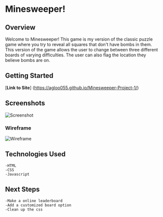 # Minesweeper!

## Overview
Welcome to Minesweeper! This game is my version of the classic puzzle game where you try to reveal all squares that don't have bombs in them. This version of the game allows the user to change between three different boards of varying difficulties. The user can also flag the location they believe bombs are on.

## Getting Started
[**Link to Site**] (https://agloo055.github.io/Minesweeper-Project-1/)

## Screenshots

![Screenshot](https://imgur.com/KMMK3QD)

### Wireframe

![Wireframe](https://imgur.com/xbZN1yx)

## Technologies Used
    -HTML
    -CSS
    -Javascript

## Next Steps
    -Make a online leaderboard
    -Add a customized board option
    -Clean up the css
